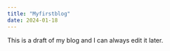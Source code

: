 ```yaml
---
title: "Myfirstblog"
date: 2024-01-18
---
```


This is a draft of my blog and I can always edit it later.
